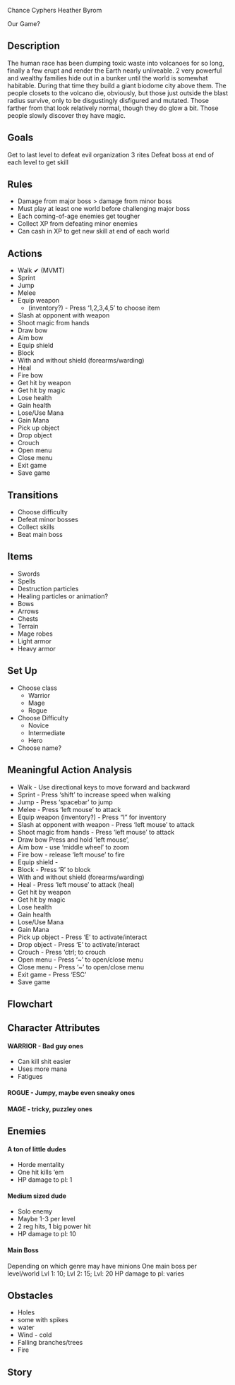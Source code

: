 Chance Cyphers
Heather Byrom

Our Game?

## Description
The human race has been dumping toxic waste into volcanoes for so long, finally a few erupt and render the Earth nearly unliveable. 2 very powerful and wealthy families hide out in a bunker until the world is somewhat habitable. During that time they build a giant biodome city above them. The people closets to the volcano die, obviously, but those just outside the blast radius survive, only to be disgustingly disfigured and mutated. Those farther from that look relatively normal, though they do glow a bit. Those people slowly discover they have magic. 

## Goals
Get to last level to defeat evil organization
3 rites 
Defeat boss at end of each level to get skill

## Rules
- Damage from major boss > damage from minor boss
- Must play at least one world before challenging major boss
- Each coming-of-age enemies get tougher
- Collect XP from defeating minor enemies
- Can cash in XP to get new skill at end of each world

## Actions
- Walk ✔ (MVMT)  
- Sprint
- Jump
- Melee
- Equip weapon 
   - (inventory?) - Press ‘1,2,3,4,5’ to choose item
- Slash at opponent with weapon
- Shoot magic from hands
- Draw bow
- Aim bow
- Equip shield
- Block
- With and without shield (forearms/warding)
- Heal
- Fire bow
- Get hit by weapon
- Get hit by magic
- Lose health 
- Gain health
- Lose/Use Mana
- Gain Mana
- Pick up object
- Drop object
- Crouch 
- Open menu
- Close menu
- Exit game
- Save game



## Transitions
- Choose difficulty
- Defeat minor bosses
- Collect skills 
- Beat main boss

## Items
- Swords
- Spells
- Destruction particles
- Healing particles or animation?
- Bows 
- Arrows
- Chests
- Terrain
- Mage robes
- Light armor
- Heavy armor
 

## Set Up
- Choose class
   - Warrior
   - Mage
   - Rogue
- Choose Difficulty
   - Novice
   - Intermediate
   - Hero
- Choose name?

## Meaningful Action Analysis
- Walk - Use directional keys to move forward and backward
- Sprint - Press ‘shift’ to increase speed when walking
- Jump - Press ‘spacebar’ to jump
- Melee - Press ‘left mouse’ to attack
- Equip weapon (inventory?) - Press “I” for inventory
- Slash at opponent with weapon - Press ‘left mouse’ to attack
- Shoot magic from hands - Press ‘left mouse’ to attack
- Draw bow Press and hold ‘left mouse’, 
- Aim bow -  use ‘middle wheel’ to zoom
- Fire bow - release ‘left mouse’ to fire
- Equip shield - 
- Block - Press ‘R’ to block
- With and without shield (forearms/warding)
- Heal - Press ‘left mouse’ to attack (heal)
- Get hit by weapon
- Get hit by magic
- Lose health 
- Gain health
- Lose/Use Mana
- Gain Mana
- Pick up object - Press ‘E’ to activate/interact
- Drop object -  Press ‘E’ to activate/interact
- Crouch - Press ‘ctrl; to crouch
- Open menu - Press ‘~’ to open/close menu
- Close menu - Press ‘~’ to open/close menu
- Exit game - Press ‘ESC’
- Save game 

## Flowchart

## Character Attributes

#### WARRIOR - Bad guy ones
- Can kill shit easier
- Uses more mana
- Fatigues 

#### ROGUE - Jumpy, maybe even sneaky ones

#### MAGE - tricky, puzzley ones

## Enemies

#### A ton of little dudes 
- Horde mentality
- One hit kills ‘em
- HP damage to pl: 1

#### Medium sized dude
- Solo enemy
- Maybe 1-3 per level
- 2 reg hits, 1 big power hit
- HP damage to pl: 10

#### Main Boss
Depending on which genre may have minions
One main boss per level/world
Lvl 1: 10; Lvl 2: 15; Lvl: 20
HP damage to pl:  varies

## Obstacles
- Holes
- some with spikes
- water
- Wind - cold
- Falling branches/trees
- Fire

## Story



